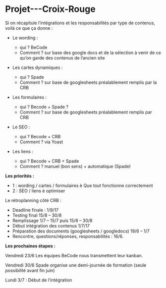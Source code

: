 # Projet---Croix-Rouge

Si on récapitule l’intégrations et les responsabilités par type de contenus, voilà ce que ça donne :

- Le wording :
  - qui ? BeCode
  - Comment ? sur base des google docs et de la sélection à venir de ce qu’on garde des contenus de l’ancien site

- Les cartes dynamiques :
  - qui ? Spade
  - Comment ? sur base de googlesheets préalablement remplis par la CRB

- Les formulaires :
  - qui ? Becode + Spade ?
  - Comment ? sur base de googlesheets préalablement remplis par CRB

- Le SEO :
  - qui ? Becode + CRB
  - Comment ? via Yoast

- Les liens :
  - qui ? Becode + CRB + Spade
  - Comment ? manuel (bon sens) + automatique (Spade)

**Les priorités :**
* 1 : wording / cartes / formulaires è Que tout fonctionne correctement
* 2 : SEO / liens è optimiser

Le rétroplanning côté CRB :
* Deadline finale : 1/9/17
* Testing final 15/8 – 30/8
* Remplissage 1/7 – 15/7 puis 15/8 – 30/8
* Début intégration des contenus 1/7/17
* Préparation des documents (googlesheets / googledocs) 19/6 – 1/7
* Rencontre, questions/réponses, responsabilités : 16/6.

**Les prochaines étapes :**

Vendredi 23/6 Les équipes BeCode nous transmettent leur kanban.

Vendredi 30/6 Spade organise une demi-journée de formation (seule possibilité avant fin juin)

Lundi 3/7 : Début de l’intégration
